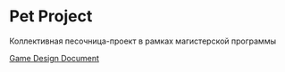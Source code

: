 # Pet Project

Коллективная песочница-проект в рамках магистерской программы

[Game Design Document](https://docs.google.com/document/d/190g71RJRIS43gUJeBfzWyPDbKtT0ikIWP4OYw7Frkeg/edit?usp=sharing)